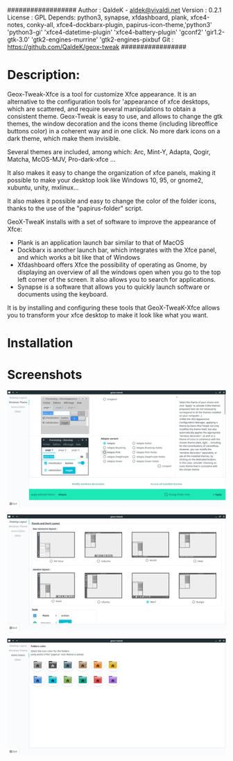 ##################
Author : QaldeK - aldek@vivaldi.net
Version : 0.2.1
License : GPL
Depends: python3, synapse, xfdashboard, plank, xfce4-notes, conky-all, xfce4-dockbarx-plugin, papirus-icon-theme,'python3' 'python3-gi' 'xfce4-datetime-plugin' 'xfce4-battery-plugin' 'gconf2' 'gir1.2-gtk-3.0' 'gtk2-engines-murrine' 'gtk2-engines-pixbuf
Git : https://github.com/QaldeK/geox-tweak
#################


# Description: 

Geox-Tweak-Xfce is a tool for customize Xfce appearance. It is an alternative to the configuration tools for 'appearance of xfce desktops, which are scattered, and require several manipulations to obtain a consistent theme.
Geox-Tweak is easy to use, and allows to change the gtk themes, the window decoration and the icons theme (including libreoffice buttons color) in a coherent way and in one click. No more dark icons on a dark theme, which make them invisible. 

Several themes are included, among which: Arc, Mint-Y, Adapta, Qogir, Matcha, McOS-MJV, Pro-dark-xfce ...

It also makes it easy to change the organization of xfce panels, making it possible to make your desktop look like Windows 10, 95, or gnome2, xubuntu, unity, mxlinux...

It also makes it possible and easy to change the color of the folder icons, thanks to the use of the "papirus-folder" script.

GeoX-TweaK installs with a set of software to improve the appearance of Xfce:
  - Plank is an application launch bar similar to that of MacOS
- Dockbarx is another launch bar, which integrates with the Xfce panel, and which works a bit like that of Windows
- Xfdashboard offers Xfce the possibility of operating as Gnome, by displaying an overview of all the windows open when you go to the top left corner of the screen. It also allows you to search for applications.
- Synapse is a software that allows you to quickly launch software or documents using the keyboard.

It is by installing and configuring these tools that GeoX-TweaK-Xfce allows you to transform your xfce desktop to make it look like what you want. 

# Installation



# Screenshots

![Alt text](geox-tweak/img/screenshots1.png?raw=true "Desktop Layout")

![Alt text](geox-tweak/img/screenshots2.png?raw=true "Windows theme")

![Alt text](geox-tweak/img/screenshots3.png?raw=true "Folders icons")

